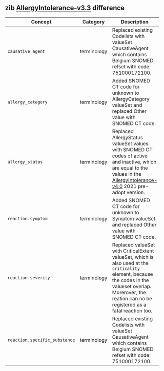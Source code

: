 ## zib [AllergyIntolerance-v3.3](https://zibs.nl/wiki/AllergyIntolerance-v3.3(2020EN)) difference

| Concept         | Category          | Description                             | 
|-----------------|-------------------|-----------------------------------------|
| `causative_agent` | terminology |  Replaced existing Codelists with valueSet CausativeAgent which contains Belgium SNOMED refset with code: 751000172100.  |
| `allergy_category` | terminology | Added SNOMED CT code for unknown to AllergyCategory valueSet and replaced Other value with SNOMED CT code. |
| `allergy_status` | terminology | Replaced AllergyStatus valueSet values with SNOMED CT codes of active and inactive, which are equal to the values in the [AllergyIntolerance-v4.0](https://zibs.nl/wiki/AllergyIntolerance-v4.0(2021EN)) 2021 pre-adopt version. | 
| `reaction.symptom`| terminology | Added SNOMED CT code for unknown to Symptom valueSet and replaced Other value with SNOMED CT code. |
| `reaction.severity` | terminology | Replaced valueSet with CriticalExtent valueSet, which is also used at the `criticality` element, because the codes in the valueset overlap. Morerover, the reation can no be registered as a fatal reaction too.| 
| `reaction.specific_substance` | terminology | Replaced existing Codelists with valueSet CausativeAgent which contains Belgium SNOMED refset with code: 751000172100. |